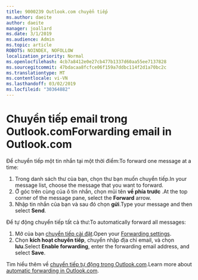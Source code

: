 ```yaml
---
title: 9000239 Outlook.com chuyển tiếp
ms.author: daeite
author: daeite
manager: joallard
ms.date: 3/1/2019
ms.audience: Admin
ms.topic: article
ROBOTS: NOINDEX, NOFOLLOW
localization_priority: Normal
ms.openlocfilehash: 4cb7a8412e0e27cb477b1337d60aa55ee7137828
ms.sourcegitcommit: 47bdacaa8fcfce06f159a7ddbc114f2d1a70bc2c
ms.translationtype: MT
ms.contentlocale: vi-VN
ms.lasthandoff: 03/02/2019
ms.locfileid: "30364882"
---
```

# <a name="forwarding-email-in-outlookcom"></a><span data-ttu-id="d1f45-102">Chuyển tiếp email trong Outlook.com</span><span class="sxs-lookup"><span data-stu-id="d1f45-102">Forwarding email in Outlook.com</span></span>

<span data-ttu-id="d1f45-103">Để chuyển tiếp một tin nhắn tại một thời điểm:</span><span class="sxs-lookup"><span data-stu-id="d1f45-103">To forward one message at a time:</span></span>

1. <span data-ttu-id="d1f45-104">Trong danh sách thư của bạn, chọn thư bạn muốn chuyển tiếp.</span><span class="sxs-lookup"><span data-stu-id="d1f45-104">In your message list, choose the message that you want to forward.</span></span>
2. <span data-ttu-id="d1f45-105">Ở góc trên cùng của ô tin nhắn, chọn mũi tên **về phía trước** .</span><span class="sxs-lookup"><span data-stu-id="d1f45-105">At the top corner of the message pane, select the **Forward** arrow.</span></span>
3. <span data-ttu-id="d1f45-106">Nhập tin nhắn của bạn và sau đó chọn **gửi**.</span><span class="sxs-lookup"><span data-stu-id="d1f45-106">Type your message and then select **Send**.</span></span>

<span data-ttu-id="d1f45-107">Để tự động chuyển tiếp tất cả thư:</span><span class="sxs-lookup"><span data-stu-id="d1f45-107">To automatically forward all messages:</span></span>

1. <span data-ttu-id="d1f45-108">Mở của bạn [chuyển tiếp cài đặt](https://outlook.live.com/mail/options/mail/forwarding/forwardingOption).</span><span class="sxs-lookup"><span data-stu-id="d1f45-108">Open your [Forwarding settings](https://outlook.live.com/mail/options/mail/forwarding/forwardingOption).</span></span>
2. <span data-ttu-id="d1f45-109">Chọn **kích hoạt chuyển tiếp**, chuyển nhập địa chỉ email, và chọn **lưu**.</span><span class="sxs-lookup"><span data-stu-id="d1f45-109">Select **Enable forwarding**, enter the forwarding email address, and select **Save**.</span></span>

<span data-ttu-id="d1f45-110">Tìm hiểu thêm về [chuyển tiếp tự động trong Outlook.com](https://support.office.com/article/6246987c-6c8f-4144-b255-14fc07007dad).</span><span class="sxs-lookup"><span data-stu-id="d1f45-110">Learn more about [automatic forwarding in Outlook.com](https://support.office.com/article/6246987c-6c8f-4144-b255-14fc07007dad).</span></span>